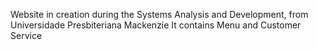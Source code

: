 Website in creation during the Systems Analysis and Development, from Universidade Presbiteriana Mackenzie
It contains Menu and Customer Service
